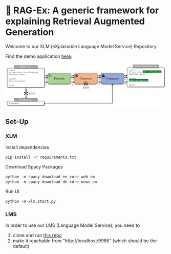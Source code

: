 # 🦉 RAG-Ex: A generic framework for explaining Retrieval Augmented Generation

Welcome to our XLM (eXplainable Language Model Service) Repository.

Find the demo application [here]().

![readme_banner.png](xlm%2Fui%2Fimages%2Freadme_banner.png)

## Set-Up

### XLM

Install dependencies

```
pip install -r requirements.txt
```

Download Spacy Packages

```
python -m spacy download en_core_web_sm
python -m spacy download de_core_news_sm
```

Run UI

```
python -m xlm.start.py
```

### LMS

In order to use our LMS (Language Model Service), you need to 
1. clone and run [this repo]()
2. make it reachable from "http://localhost:9985" (which should be the default)

[comment]: <> (add link to running mock demo)
[comment]: <> (add link to lms repo)
